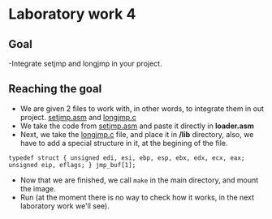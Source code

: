 Laboratory work 4
=========

Goal
-
  -Integrate setjmp and longjmp in your project.

Reaching the goal
-

 - We are given 2 files to work with, in other words, to integrate them in out project. [setjmp.asm](https://raw.github.com/gist/3969343/18ffb812722f2c44626200297fa01448e1ca343a/setjmp.asm) and [longjmp.c](https://raw.github.com/gist/3969339/552dce99630c7f17acdb33e603ced9afdb116994/longjmp.c)
 - We take the code from [setjmp.asm](https://raw.github.com/gist/3969343/18ffb812722f2c44626200297fa01448e1ca343a/setjmp.asm) and paste it directly in **loader.asm**
 - Next, we take the [longjmp.c](https://raw.github.com/gist/3969339/552dce99630c7f17acdb33e603ced9afdb116994/longjmp.c) file, and place it in **/lib** directory, also, we have to add a special structure in it, at the begining of the file.

`typedef struct
{
unsigned edi, esi, ebp, esp, ebx, edx, ecx, eax;
unsigned eip, eflags;
} jmp_buf[1];`

  - Now that we are finished, we call `make` in the main directory, and mount the image.
  - Run (at the moment there is no way to check how it works, in the next laboratory work we'll see).
